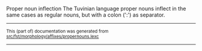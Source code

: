 Proper noun inflection
The Tuvinian language proper nouns inflect in the same cases as regular
nouns, but with a colon (':') as separator.

* * *

<small>This (part of) documentation was generated from [src/fst/morphology/affixes/propernouns.lexc](https://github.com/giellalt/lang-tyv/blob/main/src/fst/morphology/affixes/propernouns.lexc)</small>

---

